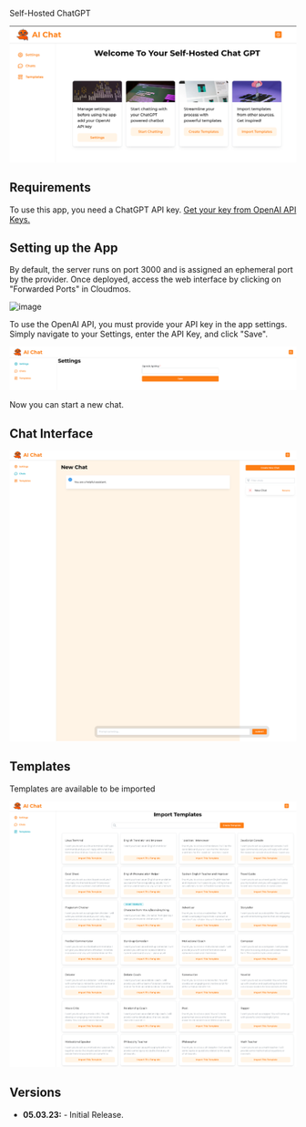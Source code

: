 Self-Hosted ChatGPT  

![](https://raw.githubusercontent.com/88plug/awesome-akash/ai/ai-chat-app/screenshots/welcome.png)

## Requirements

To use this app, you need a ChatGPT API key. [Get your key from OpenAI API Keys.](https://platform.openai.com/account/api-keys)

## Setting up the App

By default, the server runs on port 3000 and is assigned an ephemeral port by the provider. Once deployed, access the web interface by clicking on "Forwarded Ports" in Cloudmos.

![image](https://user-images.githubusercontent.com/19512127/224119623-47c80369-75c9-412d-a4fd-66d98c2cb778.png)

To use the OpenAI API, you must provide your API key in the app settings. Simply navigate to your Settings, enter the API Key, and click "Save".

![](https://raw.githubusercontent.com/88plug/awesome-akash/ai/ai-chat-app/screenshots/api-key.png)

Now you can start a new chat.

## Chat Interface

![](https://raw.githubusercontent.com/88plug/awesome-akash/ai/ai-chat-app/screenshots/interface.png)

## Templates

Templates are available to be imported

![](https://raw.githubusercontent.com/88plug/awesome-akash/ai/ai-chat-app/screenshots/templates.png)

## Versions

* **05.03.23:** - Initial Release.

